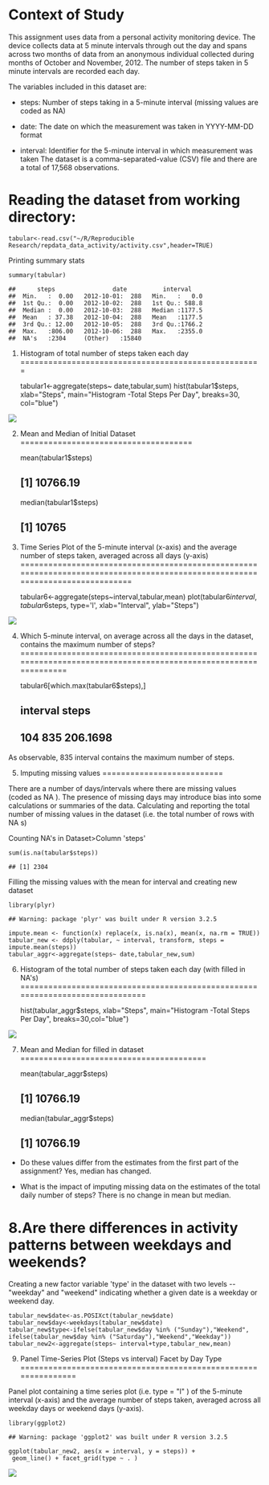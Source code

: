 Context of Study
================

This assignment uses data from a personal activity monitoring device.
The device collects data at 5 minute intervals through out the day and
spans across two months of data from an anonymous individual collected
during months of October and November, 2012. The number of steps taken
in 5 minute intervals are recorded each day.

The variables included in this dataset are:

-   steps: Number of steps taking in a 5-minute interval (missing values
    are coded as NA)

-   date: The date on which the measurement was taken in YYYY-MM-DD
    format

-   interval: Identifier for the 5-minute interval in which measurement
    was taken The dataset is a comma-separated-value (CSV) file and
    there are a total of 17,568 observations.

Reading the dataset from working directory:
===========================================

    tabular<-read.csv("~/R/Reproducible Research/repdata_data_activity/activity.csv",header=TRUE)

Printing summary stats

    summary(tabular)

    ##      steps                date          interval     
    ##  Min.   :  0.00   2012-10-01:  288   Min.   :   0.0  
    ##  1st Qu.:  0.00   2012-10-02:  288   1st Qu.: 588.8  
    ##  Median :  0.00   2012-10-03:  288   Median :1177.5  
    ##  Mean   : 37.38   2012-10-04:  288   Mean   :1177.5  
    ##  3rd Qu.: 12.00   2012-10-05:  288   3rd Qu.:1766.2  
    ##  Max.   :806.00   2012-10-06:  288   Max.   :2355.0  
    ##  NA's   :2304     (Other)   :15840

1. Histogram of total number of steps taken each day
====================================================

    tabular1<-aggregate(steps~ date,tabular,sum)
    hist(tabular1$steps, xlab="Steps", main="Histogram -Total Steps Per Day", breaks=30, col="blue")

![](Assignment1m_files/figure-markdown_strict/unnamed-chunk-3-1.png)

2. Mean and Median of Initial Dataset
=====================================

    mean(tabular1$steps)

    ## [1] 10766.19

    median(tabular1$steps)

    ## [1] 10765

3. Time Series Plot of the 5-minute interval (x-axis) and the average number of steps taken, averaged across all days (y-axis)
==============================================================================================================================

    tabular6<-aggregate(steps~interval,tabular,mean)
    plot(tabular6$interval,tabular6$steps, type='l', xlab="Interval", ylab="Steps")

![](Assignment1m_files/figure-markdown_strict/unnamed-chunk-5-1.png)

4. Which 5-minute interval, on average across all the days in the dataset, contains the maximum number of steps?
================================================================================================================

    tabular6[which.max(tabular6$steps),]

    ##     interval    steps
    ## 104      835 206.1698

As observable, 835 interval contains the maximum number of steps.

5. Imputing missing values
==========================

There are a number of days/intervals where there are missing values
(coded as NA ). The presence of missing days may introduce bias into
some calculations or summaries of the data. Calculating and reporting
the total number of missing values in the dataset (i.e. the total number
of rows with NA s)

Counting NA's in Dataset&gt;Column 'steps'

    sum(is.na(tabular$steps))

    ## [1] 2304

Filling the missing values with the mean for interval and creating new
dataset

    library(plyr)

    ## Warning: package 'plyr' was built under R version 3.2.5

    impute.mean <- function(x) replace(x, is.na(x), mean(x, na.rm = TRUE))
    tabular_new <- ddply(tabular, ~ interval, transform, steps = impute.mean(steps))
    tabular_aggr<-aggregate(steps~ date,tabular_new,sum)

6. Histogram of the total number of steps taken each day (with filled in NA's)
==============================================================================

    hist(tabular_aggr$steps, xlab="Steps", main="Histogram -Total Steps Per Day", breaks=30,col="blue")

![](Assignment1m_files/figure-markdown_strict/unnamed-chunk-9-1.png)

7. Mean and Median for filled in dataset
========================================

    mean(tabular_aggr$steps)

    ## [1] 10766.19

    median(tabular_aggr$steps)

    ## [1] 10766.19

-   Do these values differ from the estimates from the first part of the
    assignment? Yes, median has changed.

-   What is the impact of imputing missing data on the estimates of the
    total daily number of steps? There is no change in mean but median.

8.Are there differences in activity patterns between weekdays and weekends?
===========================================================================

Creating a new factor variable 'type' in the dataset with two levels --
"weekday" and "weekend" indicating whether a given date is a weekday or
weekend day.

    tabular_new$date<-as.POSIXct(tabular_new$date)
    tabular_new$day<-weekdays(tabular_new$date)
    tabular_new$type<-ifelse(tabular_new$day %in% ("Sunday"),"Weekend", ifelse(tabular_new$day %in% ("Saturday"),"Weekend","Weekday"))
    tabular_new2<-aggregate(steps~ interval+type,tabular_new,mean)

9. Panel Time-Series Plot (Steps vs interval) Facet by Day Type
===============================================================

Panel plot containing a time series plot (i.e. type = "l" ) of the
5-minute interval (x-axis) and the average number of steps taken,
averaged across all weekday days or weekend days (y-axis).

    library(ggplot2)

    ## Warning: package 'ggplot2' was built under R version 3.2.5

    ggplot(tabular_new2, aes(x = interval, y = steps)) +
     geom_line() + facet_grid(type ~ . )

![](Assignment1m_files/figure-markdown_strict/unnamed-chunk-13-1.png)
